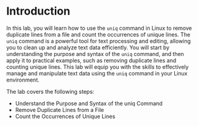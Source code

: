# Introduction

In this lab, you will learn how to use the `uniq` command in Linux to remove duplicate lines from a file and count the occurrences of unique lines. The `uniq` command is a powerful tool for text processing and editing, allowing you to clean up and analyze text data efficiently. You will start by understanding the purpose and syntax of the `uniq` command, and then apply it to practical examples, such as removing duplicate lines and counting unique lines. This lab will equip you with the skills to effectively manage and manipulate text data using the `uniq` command in your Linux environment.

The lab covers the following steps:

- Understand the Purpose and Syntax of the uniq Command
- Remove Duplicate Lines from a File
- Count the Occurrences of Unique Lines
